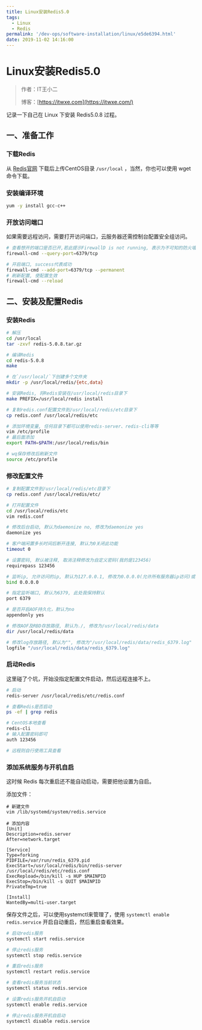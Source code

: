 ```yaml
---
title: Linux安装Redis5.0
tags:
  - Linux
  - Redis
permalink: '/dev-ops/software-installation/linux/e5de6394.html'
date: 2019-11-02 14:16:00
---
```


# Linux安装Redis5.0

> 作者：IT王小二
>
> 博客：[https://itwxe.com](https://itwxe.com/)

记录一下自己在 Linux 下安装 Redis5.0.8 过程。

## 一、准备工作

### 下载Redis

从 [Redis官网](https://redis.io/download) 下载后上传CentOS目录 `/usr/local` ，当然，你也可以使用 wget 命令下载。

### 安装编译环境

```bash
yum -y install gcc-c++
```

### 开放访问端口

如果需要远程访问，需要打开访问端口，云服务器还需控制台配置安全组访问。

```bash
# 查看想开的端口是否已开,若此提示FirewallD is not running, 表示为不可知的防火墙 需要查看状态并开启防火墙, 如果是云服务器还需要去控制台配置安全组访问
firewall-cmd --query-port=6379/tcp

# 开启端口, success代表成功
firewall-cmd --add-port=6379/tcp --permanent
# 刷新配置, 使配置生效
firewall-cmd --reload
```

## 二、安装及配置Redis

### 安装Redis

```bash
# 解压
cd /usr/local
tar -zxvf redis-5.0.8.tar.gz

# 编译Redis
cd redis-5.0.8
make

# 在`/usr/local/`下创建多个文件夹
mkdir -p /usr/local/redis/{etc,data}

# 安装Redis, 将Redis安装在/usr/local/redis目录下
make PREFIX=/usr/local/redis install

# 复制redis.conf配置文件到/usr/local/redis/etc目录下
cp redis.conf /usr/local/redis/etc

# 添加环境变量, 任何目录下都可以使用redis-server、redis-cli等等
vim /etc/profile
# 最后面添加
export PATH=$PATH:/usr/local/redis/bin

# wq保存修改后刷新文件
source /etc/profile
```

### 修改配置文件

```bash
# 复制配置文件到/usr/local/redis/etc目录下
cp redis.conf /usr/local/redis/etc/

# 打开配置文件
cd /usr/local/redis/etc
vim redis.conf

# 修改后台启动, 默认为daemonize no, 修改为daemonize yes
daemonize yes

# 客户端闲置多长时间后断开连接, 默认为0关闭此功能
timeout 0

# 设置密码, 默认被注释, 取消注释修改为自定义密码(我的是123456)
requirepass 123456

# 监听ip, 允许访问的ip, 默认为127.0.0.1, 修改为0.0.0.0(允许所有服务器ip访问)或者注释掉
bind 0.0.0.0

# 指定监听端口, 默认为6379, 此处我保持默认
port 6379

# 是否开启AOF持久化，默认为no
appendonly yes

# 修改AOF及RBD存放路径, 默认为./, 修改为/usr/local/redis/data
dir /usr/local/redis/data

# 修改log存放路径, 默认为"", 修改为"/usr/local/redis/data/redis_6379.log"
logfile "/usr/local/redis/data/redis_6379.log"
```

### 启动Redis

这里碰了个坑，开始没指定配置文件启动，然后远程连接不上。

```bash
# 启动
redis-server /usr/local/redis/etc/redis.conf

# 查看Redis是否启动
ps -ef | grep redis

# CentOS本地查看
redis-cli
# 输入配置密码即可
auth 123456

# 远程则自行使用工具查看
```

### 添加系统服务与开机自启

这时候 Redis 每次重启还不能自动启动，需要把他设置为自启。

添加文件：

```
# 新建文件
vim /lib/systemd/system/redis.service

# 添加内容
[Unit]
Description=redis.server
After=network.target

[Service]
Type=forking
PIDFILE=/var/run/redis_6379.pid
ExecStart=/usr/local/redis/bin/redis-server /usr/local/redis/etc/redis.conf
ExecRepload=/bin/kill -s HUP $MAINPID
ExecStop=/bin/kill -s QUIT $MAINPID
PrivateTmp=true

[Install]
WantedBy=multi-user.target
```

保存文件之后，可以使用systemctl来管理了，使用 `systemctl enable redis.service` 开启自动重启，然后重启查看效果。

```bash
# 启动redis服务
systemctl start redis.service

# 停止redis服务
systemctl stop redis.service

# 重启redis服务
systemctl restart redis.service

# 查看redis服务当前状态
systemctl status redis.service

# 设置redis服务开机自启动
systemctl enable redis.service

# 停止redis服务开机自启动
systemctl disable redis.service
```



